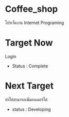 # Coffee_shop
โปรเจ็คงาน Internet Programing

# Target Now
Login

- Status : Complete

# Next Target
ทำให้สามารถเพิ่มออเดอร์ได้

- status : Developing